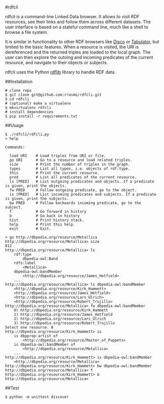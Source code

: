 #rdfcli

rdfcli is a command-line Linked Data browser. It allows to visit RDF resources, see their links and follow them across different datasets. The user interface is based on a stateful command line, much like a shell to browse a file system.

It is similar in functionality to other RDF browsers like [Disco](http://wifo5-03.informatik.uni-mannheim.de/bizer/ng4j/disco/) or [Tabulator](http://www.w3.org/2005/ajar/tab), but limited to the basic features. When a resource is visited, the URI is dereferenced and the returned triples are loaded to the local graph. The user can then explore the outoing and incoming predicates of the current resource, and navigate to their objects or subjects.

rdfcli uses the Python [rdflib](https://github.com/RDFLib/rdflib) library to handle RDF data.

##Installation

```
# clone repo
$ git clone git@github.com:rrasmo/rdfcli.git
$ cd rdfcli
# (optional) make a virtualenv
$ mkvirtualenv rdfcli
# install dependencies
$ pip install -r requirements.txt
```

##Usage

```
$ ./rdfcli/rdfcli.py
> help

Commands:

  load URI    # Load triples from URI or file.
  go URI      # Go to a resource and load related triples.
  size        # Print the number of triples in the graph.
  types       # List all types, i.e. objects of rdf:type.
  this        # Print the current resource.
  pred        # List all predicates of the current resource.
  ls [PRED]   # List outgoing predicates and objects. If a predicate is given, print the objects.
  fw PRED     # Follow outgoing predicate, go to the object.
  is [PRED]   # List incoming predicates and subjects. If a predicate is given, print the subjects.
  bw PRED     # Follow backwards incoming predicate, go to the subject.
  f           # Go forward in history
  b           # Go back in history
  hist        # Print history stack.
  help        # Print this help.
  exit        # Exit.

> go http://dbpedia.org/resource/Metallica
http://dbpedia.org/resource/Metallica> size
812
http://dbpedia.org/resource/Metallica> ls
    rdf:type
        dbpedia-owl:Band
    rdfs:label
        <Metallica>
    dbpedia-owl:bandMember
        <http://dbpedia.org/resource/James_Hetfield>
    ...
http://dbpedia.org/resource/Metallica> ls dbpedia-owl:bandMember
    <http://dbpedia.org/resource/Kirk_Hammett>
    <http://dbpedia.org/resource/James_Hetfield>
    <http://dbpedia.org/resource/Lars_Ulrich>
    <http://dbpedia.org/resource/Robert_Trujillo>
http://dbpedia.org/resource/Metallica> fw dbpedia-owl:bandMember
    0) http://dbpedia.org/resource/Kirk_Hammett
    1) http://dbpedia.org/resource/James_Hetfield
    2) http://dbpedia.org/resource/Lars_Ulrich
    3) http://dbpedia.org/resource/Robert_Trujillo
Select one resource: 0
http://dbpedia.org/resource/Kirk_Hammett> is
    is dbpprop:artist of
        <http://dbpedia.org/resource/Master_of_Puppets>
    is dbpedia-owl:bandMember of
        <http://dbpedia.org/resource/Metallica>
    ...
http://dbpedia.org/resource/Kirk_Hammett> is dbpedia-owl:bandMember
    <http://dbpedia.org/resource/Metallica>
http://dbpedia.org/resource/Kirk_Hammett> bw dbpedia-owl:bandMember
http://dbpedia.org/resource/Metallica> f
http://dbpedia.org/resource/Kirk_Hammett> b
http://dbpedia.org/resource/Metallica>
```

##Test

```
$ python -m unittest discover
```
